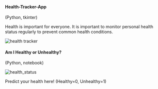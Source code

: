#### Health-Tracker-App
(Python, tkinter)

Health is important for everyone. It is important to monitor personal health status regularly to prevent common health conditions.

![health tracker](https://user-images.githubusercontent.com/48885389/107739187-499a0880-6d43-11eb-834c-4a0556aa6c06.png)

#### Am I Healthy or Unhealthy?
(Python, notebook)

![health_status](https://user-images.githubusercontent.com/48885389/113247342-6d161400-92ed-11eb-8c3a-db98034d4892.png)

Predict your health here!
(Healthy=0, Unhealthy=1)

